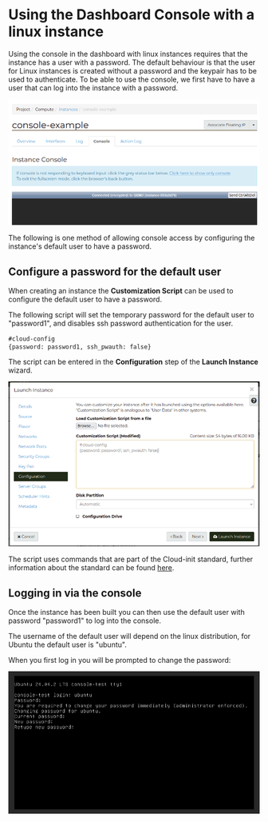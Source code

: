 # Using the Dashboard Console with a linux instance

Using the console in the dashboard with linux instances requires that the 
instance has a user with a password.  The default behaviour is that the user for
Linux instances is created without a password and the keypair has to be used to
authenticate. To be able to use the console, we first have to have a user that 
can log into the instance with a password.

![Console via the Dashboard](_static/console-dashboard.png)

The following is one method of allowing console access by configuring the 
instance's default user to have a password.   

## Configure a password for the default user

When creating an instance the **Customization Script** can be used to configure 
the default user to have a password.

The following script will set the temporary password for the default user to 
"password1", and disables ssh password authentication for the user.

```
#cloud-config
{password: password1, ssh_pwauth: false}
```

The script can be entered in the **Configuration** step of the 
**Launch Instance** wizard.

![Configure user password](_static/console-configuration.png)

The script uses commands that are part of the Cloud-init standard, further 
information about the standard can be found 
[here](https://cloudinit.readthedocs.io/en/latest/index.html).  

## Logging in via the console

Once the instance has been built you can then use the default user with 
password "password1" to log into the console.

The username of the default user will depend on the linux distribution, for 
Ubuntu the default user is "ubuntu".

When you first log in you will be prompted to change the password:

![Prompt to change password](_static/console-change-password.png)
